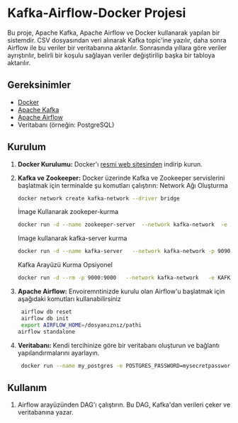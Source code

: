 # Kafka-Airflow-Docker Projesi

Bu proje, Apache Kafka, Apache Airflow ve Docker kullanarak yapılan bir sistemdir. CSV dosyasından veri alınarak Kafka topic'ine yazılır, daha sonra Airflow ile bu veriler bir veritabanına aktarılır. Sonrasında yıllara göre veriler ayrıştırılır, belirli bir koşulu sağlayan veriler değiştirilip başka bir tabloya aktarılır.

## Gereksinimler

- [Docker](https://www.docker.com/)
- [Apache Kafka](https://kafka.apache.org/)
- [Apache Airflow](https://airflow.apache.org/)
- Veritabanı (örneğin: PostgreSQL)

## Kurulum

1. **Docker Kurulumu:** Docker'ı [resmi web sitesinden](https://www.docker.com/products/docker-desktop) indirip kurun.

2. **Kafka ve Zookeeper:** Docker üzerinde Kafka ve Zookeeper servislerini başlatmak için terminalde şu komutları çalıştırın:
    Network Ağı Oluşturma
    ```bash
    docker network create kafka-network --driver bridge
    ```
    İmage Kullanarak zookeper-kurma
    ```bash
    docker run -d --name zookeeper-server  --network kafka-network  -e ALLOW_ANONYMOUS_LOGIN=yes   bitnami/zookeeper:latest
    ```
    Image kullanarak kafka-server kurma
    ```bash
    docker run -d --name kafka-server   --network kafka-network -p 9090   -e ALLOW_PLAINTEXT_LISTENER=yes  -e KAFKA_CFG_ZOOKEEPER_CONNECT=zookeeper-server:2181   bitnami/kafka:latest
    ```
    Kafka Arayüzü Kurma Opsiyonel
    ```bash
    docker run -d --rm -p 9000:9000   --network kafka-network   -e KAFKA_BROKERCONNECT=kafka-server:9092  -e SERVER_SERVLET_CONTEXTPATH="/"  obsidiandynamics/kafdrop:latest
    ```

3. **Apache Airflow:** Envoiremntinizde kurulu olan Airflow'u başlatmak için aşağıdaki komutları kullanabilirsiniz
   ```bash
    airflow db reset
    airflow db init
    export AIRFLOW_HOME=/dosyanıznız/pathi
   airflow standalone
    ```

5. **Veritabanı:** Kendi tercihinize göre bir veritabanı oluşturun ve bağlantı yapılandırmalarını ayarlayın.
   ```bash
    docker run --name my_postgres -e POSTGRES_PASSWORD=mysecretpassword -d -p 5432:5432 postgres
    ```

## Kullanım

1. Airflow arayüzünden DAG'ı çalıştırın. Bu DAG, Kafka'dan verileri çeker ve veritabanına yazar.

